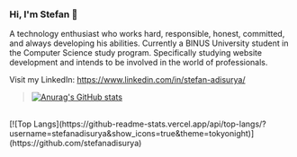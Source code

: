 ### Hi, I'm Stefan 👋

A technology enthusiast who works hard, responsible, honest, committed, and always developing his abilities. Currently a BINUS University student in the Computer Science study program. Specifically studying website development and intends to be involved in the world of professionals.

Visit my LinkedIn: https://www.linkedin.com/in/stefan-adisurya/

> [![Anurag's GitHub stats](https://github-readme-stats.vercel.app/api?username=stefanadisurya&show_icons=true&theme=tokyonight)](https://github.com/stefanadisurya)
<br>
[![Top Langs](https://github-readme-stats.vercel.app/api/top-langs/?username=stefanadisurya&show_icons=true&theme=tokyonight)](https://github.com/stefanadisurya)
